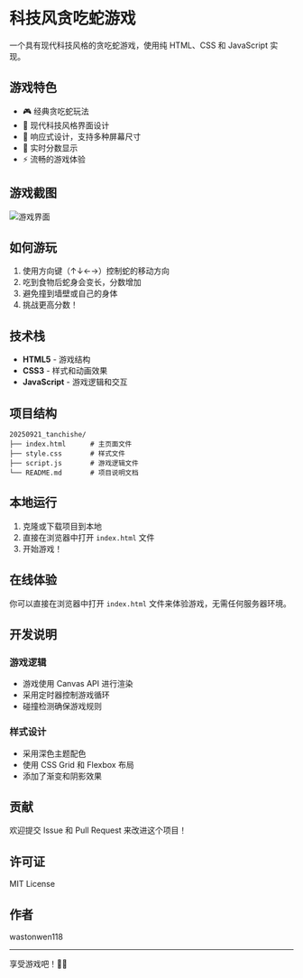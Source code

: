 # 科技风贪吃蛇游戏

一个具有现代科技风格的贪吃蛇游戏，使用纯 HTML、CSS 和 JavaScript 实现。

## 游戏特色

- 🎮 经典贪吃蛇玩法
- 🌟 现代科技风格界面设计
- 📱 响应式设计，支持多种屏幕尺寸
- 🎯 实时分数显示
- ⚡ 流畅的游戏体验

## 游戏截图

![游戏界面](screenshot.png)

## 如何游玩

1. 使用方向键（↑↓←→）控制蛇的移动方向
2. 吃到食物后蛇身会变长，分数增加
3. 避免撞到墙壁或自己的身体
4. 挑战更高分数！

## 技术栈

- **HTML5** - 游戏结构
- **CSS3** - 样式和动画效果
- **JavaScript** - 游戏逻辑和交互

## 项目结构

```
20250921_tanchishe/
├── index.html      # 主页面文件
├── style.css       # 样式文件
├── script.js       # 游戏逻辑文件
└── README.md       # 项目说明文档
```

## 本地运行

1. 克隆或下载项目到本地
2. 直接在浏览器中打开 `index.html` 文件
3. 开始游戏！

## 在线体验

你可以直接在浏览器中打开 `index.html` 文件来体验游戏，无需任何服务器环境。

## 开发说明

### 游戏逻辑
- 游戏使用 Canvas API 进行渲染
- 采用定时器控制游戏循环
- 碰撞检测确保游戏规则

### 样式设计
- 采用深色主题配色
- 使用 CSS Grid 和 Flexbox 布局
- 添加了渐变和阴影效果

## 贡献

欢迎提交 Issue 和 Pull Request 来改进这个项目！

## 许可证

MIT License

## 作者

wastonwen118

---

享受游戏吧！🐍✨